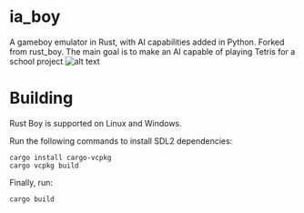 # ia_boy
A gameboy emulator in Rust, with AI capabilities added in Python. Forked from rust_boy.
The main goal is to make an AI capable of playing Tetris for a school project
![alt text](https://github.com/Hendercraft/RustBoy/blob/main/Rustboy.png?raw=true)

# Building

Rust Boy is supported on Linux and Windows.

Run the following commands to install SDL2 dependencies: 
```
cargo install cargo-vcpkg
cargo vcpkg build
```
Finally, run:
```
cargo build
```
